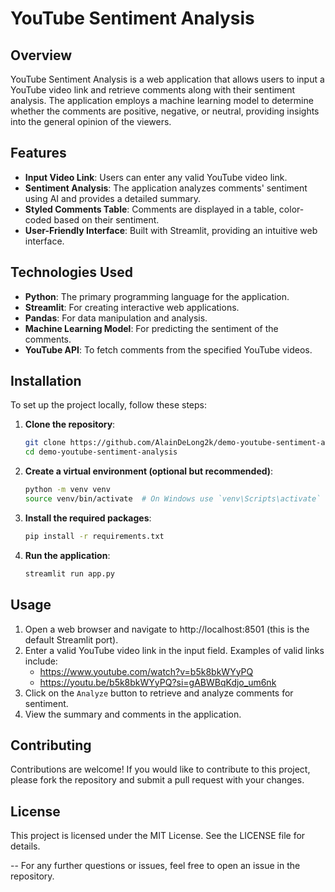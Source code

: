 # YouTube Sentiment Analysis  

## Overview  
YouTube Sentiment Analysis is a web application that allows users to input a YouTube video link and retrieve comments along with their sentiment analysis. The application employs a machine learning model to determine whether the comments are positive, negative, or neutral, providing insights into the general opinion of the viewers.  

## Features  
- **Input Video Link**: Users can enter any valid YouTube video link.  
- **Sentiment Analysis**: The application analyzes comments' sentiment using AI and provides a detailed summary.  
- **Styled Comments Table**: Comments are displayed in a table, color-coded based on their sentiment.  
- **User-Friendly Interface**: Built with Streamlit, providing an intuitive web interface.  

## Technologies Used  
- **Python**: The primary programming language for the application.  
- **Streamlit**: For creating interactive web applications.  
- **Pandas**: For data manipulation and analysis.  
- **Machine Learning Model**: For predicting the sentiment of the comments.  
- **YouTube API**: To fetch comments from the specified YouTube videos.  

## Installation  
To set up the project locally, follow these steps:  

1. **Clone the repository**:  
   ```bash  
   git clone https://github.com/AlainDeLong2k/demo-youtube-sentiment-analysis.git
   cd demo-youtube-sentiment-analysis

2. **Create a virtual environment (optional but recommended)**:
   ```bash
   python -m venv venv  
   source venv/bin/activate  # On Windows use `venv\Scripts\activate`

3. **Install the required packages**:
   ```bash
   pip install -r requirements.txt
   
4. **Run the application**:
   ```bash
   streamlit run app.py

## Usage
1. Open a web browser and navigate to http://localhost:8501 (this is the default Streamlit port).
2. Enter a valid YouTube video link in the input field. Examples of valid links include:
   - https://www.youtube.com/watch?v=b5k8bkWYyPQ
   - https://youtu.be/b5k8bkWYyPQ?si=gABWBqKdjo_um6nk
3. Click on the `Analyze` button to retrieve and analyze comments for sentiment.
4. View the summary and comments in the application.

## Contributing
Contributions are welcome! If you would like to contribute to this project, please fork the repository and submit a pull request with your changes.

## License
This project is licensed under the MIT License. See the LICENSE file for details.

--
For any further questions or issues, feel free to open an issue in the repository.
